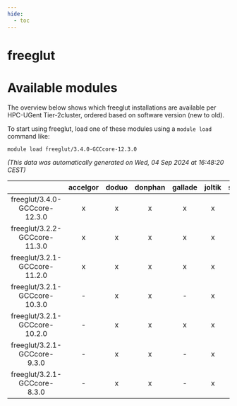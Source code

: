 ```yaml
---
hide:
  - toc
---
```


freeglut
========

# Available modules


The overview below shows which freeglut installations are available per HPC-UGent Tier-2cluster, ordered based on software version (new to old).

To start using freeglut, load one of these modules using a `module load` command like:

```shell
module load freeglut/3.4.0-GCCcore-12.3.0
```

*(This data was automatically generated on Wed, 04 Sep 2024 at 16:48:20 CEST)*  

| |accelgor|doduo|donphan|gallade|joltik|shinx|skitty|
| :---: | :---: | :---: | :---: | :---: | :---: | :---: | :---: |
|freeglut/3.4.0-GCCcore-12.3.0|x|x|x|x|x|x|x|
|freeglut/3.2.2-GCCcore-11.3.0|x|x|x|x|x|-|x|
|freeglut/3.2.1-GCCcore-11.2.0|x|x|x|x|x|-|x|
|freeglut/3.2.1-GCCcore-10.3.0|-|x|x|-|x|-|x|
|freeglut/3.2.1-GCCcore-10.2.0|-|x|x|x|x|-|x|
|freeglut/3.2.1-GCCcore-9.3.0|-|x|x|-|x|-|x|
|freeglut/3.2.1-GCCcore-8.3.0|-|x|x|-|x|-|x|
